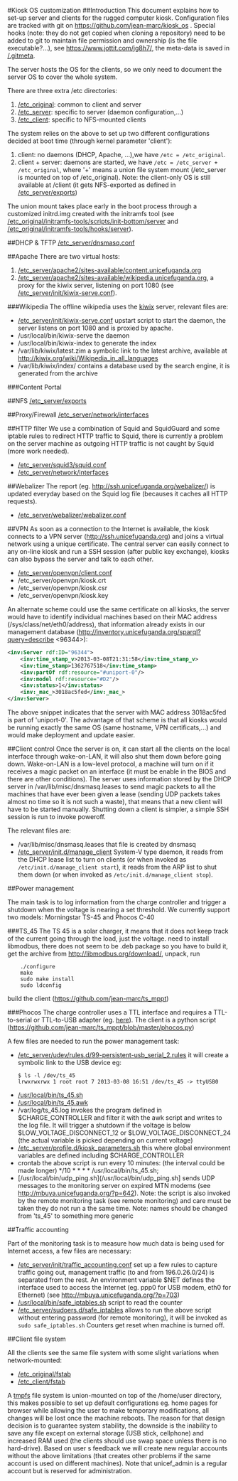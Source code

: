 #Kiosk OS customization 
##Introduction
This document explains how to set-up server and clients for the rugged computer kiosk.
Configuration files are tracked with git on https://github.com/jean-marc/kiosk_os . Special hooks (note: they do not get copied when cloning a repository) need to be added to git to maintain file permission and ownership (is the file executable?...), see https://www.jottit.com/jg8h7/, the meta-data is saved in [/.gitmeta](/.gitmeta). 

The server hosts the OS for the clients, so we only need to document the server OS to cover the whole system.

There are three extra /etc directories:

1. [/etc_original](/etc_original): common to client and server
2. [/etc_server](/etc_server): specific to server (daemon configuration,...) 
3. [/etc_client](/etc_client): specific to NFS-mounted clients

The system relies on the above to set up two different configurations decided at boot time (through kernel parameter 'client'):

1. client: no daemons (DHCP, Apache, ...),we  have ```/etc = /etc_original```.
2. client + server: daemons are started, we have ```/etc = /etc_server + /etc_original```, where '+' means a union file system mount (/etc_server is mounted on top of /etc_original). Note: the client-only OS is still available at /client (it gets NFS-exported as defined in [/etc_server/exports](/etc_server/exports))

The union mount takes place early in the boot process through a customized initrd.img created with the initramfs tool (see [/etc_original/initramfs-tools/scripts/init-bottom/server](/etc_original/initramfs-tools/scripts/init-bottom/server) and [/etc_original/initramfs-tools/hooks/server](/etc_original/initramfs-tools/hooks/server)).

##DHCP & TFTP
[/etc_server/dnsmasq.conf](/etc_server/dnsmasq.conf)

##Apache
There are two virtual hosts:

1. [/etc_server/apache2/sites-available/content.unicefuganda.org](/etc_server/apache2/sites-available/content.unicefuganda.org)
2. [/etc_server/apache2/sites-available/wikipedia.unicefuganda.org](/etc_server/apache2/sites-available/wikipedia.unicefuganda.org), a proxy for the kiwix server, listening on port 1080 (see [/etc_server/init/kiwix-serve.conf](/etc_server/init/kiwix-serve.conf)).

###Wikipedia
The offline wikipedia uses the [kiwix](http://kiwix.org/wiki/Main_Page) server, relevant files are:

* [/etc_server/init/kiwix-serve.conf](/etc_server/init/kiwix-serve.conf) upstart script to start the daemon, the server listens on port 1080 and is proxied by apache.
* /usr/local/bin/kiwix-serve the daemon
* /usr/local/bin/kiwix-index to generate the index
* /var/lib/kiwix/latest.zim a symbolic link to the latest archive, available at http://kiwix.org/wiki/Wikipedia_in_all_languages
* /var/lib/kiwix/index/	 contains a database used by the search engine, it is generated from the archive

###Content Portal

##NFS
[/etc_server/exports](/etc_server/exports)

##Proxy/Firewall
[/etc_server/network/interfaces](/etc_server/network/interfaces)

##HTTP filter
We use a combination of Squid and SquidGuard and some iptable rules to redirect HTTP traffic to Squid, there is currently a problem on the server machine as outgoing HTTP traffic is not caught by Squid (more work needed). 
* [/etc_server/squid3/squid.conf](/etc_server/squid3/squid.conf)
* [/etc_server/network/interfaces](/etc_server/network/interfaces)

##Webalizer
The report (eg. http://ssh.unicefuganda.org/webalizer/) is updated everyday based on the Squid log file (becauses it caches all HTTP requests).
* [/etc_server/webalizer/webalizer.conf](/etc_server/webalizer/webalizer.conf)

##VPN
As soon as a connection to the Internet is available, the kiosk connects to a VPN server (http://ssh.unicefuganda.org) and joins a virtual network using a unique certificate. The central server can easily connect to any on-line kiosk and run a SSH session (after public key exchange), kiosks can also bypass the server and talk to each other. 

* [/etc_server/openvpn/client.conf](/etc_server/openvpn/client.conf)
* /etc_server/openvpn/kiosk.crt
* /etc_server/openvpn/kiosk.csr
* /etc_server/openvpn/kiosk.key

An alternate scheme could use the same certificate on all kiosks, the server would have to identify individual machines based on their MAC address (/sys/class/net/eth0/address), that information already exists in our management database (http://inventory.unicefuganda.org/sparql?query=describe <96344>):
```xml
<inv:Server rdf:ID="96344">
	<inv:time_stamp_v>2013-03-08T21:31:58</inv:time_stamp_v>
	<inv:time_stamp>1362767518</inv:time_stamp>
	<inv:partOf rdf:resource="#uniport-0"/>
	<inv:model rdf:resource="#D2"/>
	<inv:status>1</inv:status>
	<inv:_mac_>3018ac5fed</inv:_mac_>
</inv:Server>
```
The above snippet indicates that the server with MAC address 3018ac5fed is part of 'uniport-0'. The advantage of that scheme is that all kiosks would be running exactly the same OS (same hostname, VPN certificats,...) and would make deployment and update easier.


##Client control
Once the server is on, it can start all the clients on the local interface through wake-on-LAN, it will also shut them down before going down.
Wake-on-LAN is a low-level protocol, a machine will turn on if it receives a magic packet on an interface (it must be enable in the BIOS and there are other conditions).
The server uses information stored by the DHCP server in /var/lib/misc/dnsmasq.leases to send magic packets to all the machines that have ever been given a lease (sending UDP packets takes almost no time so it is not such a waste), that means that a new client will have to be started manually.
Shutting down a client is simpler, a simple SSH session is run to invoke poweroff.

The relevant files are:
* /var/lib/misc/dnsmasq.leases that file is created by dnsmasq
* [/etc_server/init.d/manage_client](/etc_server/init.d/manage_client) System-V type daemon, it reads from the DHCP lease list to turn on clients (or when invoked as ```/etc/init.d/manage_client start```), it reads from the ARP list to shut them down (or when invoked as ```/etc/init.d/manage_client stop```).


##Power management

The main task is to log information from the charge controller and trigger a shutdown when the voltage is nearing a set threshold.
We currently support two models: Morningstar TS-45 and Phocos C-40

###TS_45
The TS 45 is a solar charger, it means that it does not keep track of the current going through the load, just the voltage. 
need to install libmodbus, there does not seem to be .deb package so you have to build it, get the archive from http://libmodbus.org/download/, unpack, run 
```
	./configure 
	make
	sudo make install
	sudo ldconfig
```
build the client (https://github.com/jean-marc/ts_mppt)

###Phocos
The charge controller uses a TTL interface and requires a TTL-to-serial or TTL-to-USB adapter (eg. [here](http://compare.ebay.com/like/251117477526?var=lv&ltyp=AllFixedPriceItemTypes&var=sbar&_lwgsi=y&cbt=y)). The client is a python script (https://github.com/jean-marc/ts_mppt/blob/master/phocos.py)

A few files are needed to run the power management task:
* [/etc_server/udev/rules.d/99-persistent-usb_serial_2.rules](/etc_server/udev/rules.d/99-persistent-usb_serial_2.rules)
	it will create a symbolic link to the USB device eg:
	```
	$ ls -l /dev/ts_45 
	lrwxrwxrwx 1 root root 7 2013-03-08 16:51 /dev/ts_45 -> ttyUSB0
	```
* [/usr/local/bin/ts_45.sh](/usr/local/bin/ts_45.sh)
* [/usr/local/bin/ts_45.awk](/usr/local/bin/ts_45.awk)
* /var/log/ts_45.log
	invokes the program defined in $CHARGE_CONTROLLER and filter it with the awk script and writes to the log file. It will trigger a shutdown if the voltage is below $LOW_VOLTAGE_DISCONNECT_12 or $LOW_VOLTAGE_DISCONNECT_24 (the actual variable is picked depending on current voltage)
* [/etc_server/profile.d/kiosk_parameters.sh](/etc_server/profile.d/kiosk_parameters.sh)
	this where global environment variables are defined including $CHARGE_CONTROLLER
* crontab
	the above script is run every 10 minutes: (the interval could be made longer)
	*/10 * * * * /usr/local/bin/ts_45.sh; 
* [/usr/local/bin/udp_ping.sh](/usr/local/bin/udp_ping.sh] sends UDP messages to the monitoring server on expired MTN modems (see http://mbuya.unicefuganda.org/?p=642).
Note: the script is also invoked by the remote monitoring task (see remote monitoring) and care must be taken they do not run a the same time.
Note: names should be changed from 'ts_45' to something more generic

##Traffic accounting

Part of the monitoring task is to measure how much data is being used for Internet access, a few files are necessary:
* [/etc_server/init/traffic_accounting.conf](/etc_server/init/traffic_accounting.conf)
	set up a few rules to capture traffic going out, management traffic (to and from 196.0.26.0/24) is separated from the rest. An environment variable $NET defines the interface used to access the Internet (eg. ppp0 for USB modem, eth0 for Ethernet) (see http://mbuya.unicefuganda.org/?p=703)
* [/usr/local/bin/safe_iptables.sh](/usr/local/bin/safe_iptables.sh)
	script to read the counter
* [/etc_server/sudoers.d/safe_iptables](/etc_server/sudoers.d/safe_iptables)
	allows to run the above script without entering password (for remote monitoring), it will be invoked as ```sudo safe_iptables.sh```
Counters get reset when machine is turned off.

##Client file system

All the clients see the same file system with some slight variations when network-mounted:

* [/etc_original/fstab](/etc_original/fstab)
* [/etc_client/fstab](/etc_client/fstab)

A [tmpfs](http://en.wikipedia.org/wiki/Tmpfs) file system is union-mounted on top of the /home/user directory, this makes possible to set up default configurations eg. home pages for browser while allowing the user to make temporary modifications, all changes will be lost once the machine reboots. The reason for that design decision is to guarantee system stability, the downside is the inability to save any file except on external storage (USB stick, cellphone) and increased RAM used (the clients should use swap space unless there is no hard-drive).
Based on user s feedback we will create new regular accounts without the above limitations (that creates other problems if the same account is used on different machines). 
Note that unicef_admin is a regular account but is reserved for administration.


